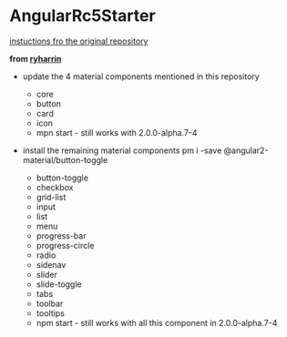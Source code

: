 # AngularRc5Starter

[instuctions fro the original repository](doc/README.md)

**from [ryharrin](https://github.com/ryharrin/angular2-rc5-cli-webpack-material-starter.git)**

* update the 4 material components mentioned in this repository
    * core
    * button
    * card
    * icon
    * mpn start - still works with 2.0.0-alpha.7-4

* install the remaining material components pm i -save @angular2-material/button-toggle
    * button-toggle
    * checkbox
    * grid-list
    * input
    * list
    * menu
    * progress-bar
    * progress-circle
    * radio
    * sidenav
    * slider
    * slide-toggle
    * tabs
    * toolbar
    * tooltips
    * npm start - still works with all this component in 2.0.0-alpha.7-4